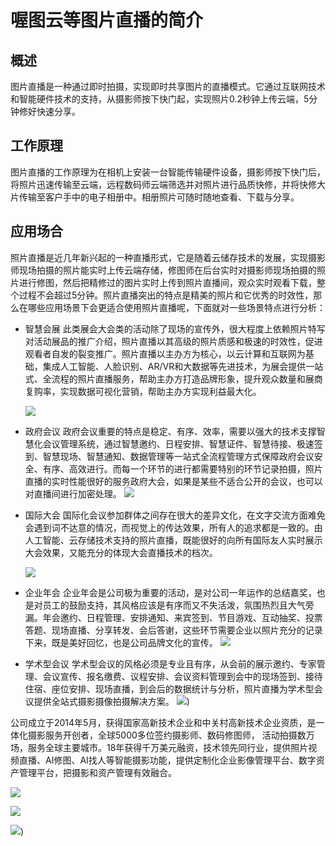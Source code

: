  # 喔图云等图片直播的简介  



## 概述

图片直播是一种通过即时拍摄，实现即时共享图片的直播模式。它通过互联网技术和智能硬件技术的支持，从摄影师按下快门起，实现照片0.2秒钟上传云端，5分钟修好快速分享。 

## 工作原理

图片直播的工作原理为在相机上安装一台智能传输硬件设备，摄影师按下快门后，将照片迅速传输至云端，远程数码师云端筛选并对照片进行品质快修，并将快修大片传输至客户手中的电子相册中。相册照片可随时随地查看、下载与分享。

 

## 应用场合

照片直播是近几年新兴起的一种直播形式，它是随着云储存技术的发展，实现摄影师现场拍摄的照片能实时上传云端存储，修图师在后台实时对摄影师现场拍摄的照片进行修图，然后把精修过的图片实时上传到照片直播间，观众实时观看下载，整个过程不会超过5分钟。照片直播突出的特点是精美的照片和它优秀的时效性，那么在哪些应用场景下会更适合使用照片直播呢，下面就对一些场景特点进行分析：  

  

- 智慧会展
   此类展会大会类的活动除了现场的宣传外，很大程度上依赖照片特写对活动展品的推广介绍，照片直播以其高级的照片质感和极速的时效性，促进观看者自发的裂变推广。照片直播以主办方为核心，以云计算和互联网为基础，集成人工智能、人脸识别、AR/VR和大数据等先进技术，为展会提供一站式、全流程的照片直播服务，帮助主办方打造品牌形象，提升观众数量和展商复购率，实现数据可视化营销，帮助主办方实现利益最大化。  

  

  ![](https://gitee.com/lixiaokang66646/whales_photo/raw/master/img/20200708172649.png)

-  政府会议
   政府会议重要的特点是稳定、有序、效率，需要以强大的技术支撑智慧化会议管理系统，通过智慧邀约、日程安排、智慧证件、智慧待接、极速签到、智慧现场、智慧通知、数据管理等一站式全流程管理方式保障政府会议安全、有序、高效进行。而每一个环节的进行都需要特别的环节记录拍摄，照片直播的实时性能很好的服务政府大会，如果是某些不适合公开的会议，也可以对直播间进行加密处理。
   ![](https://gitee.com/lixiaokang66646/whales_photo/raw/master/img/20200708172923.png)

-  国际大会
   国际化会议参加群体之间存在很大的差异文化，在文字交流方面难免会遇到词不达意的情况，而视觉上的传达效果，所有人的追求都是一致的。由人工智能、云存储技术支持的照片直播，既能很好的向所有国际友人实时展示大会效果，又能充分的体现大会直播技术的档次。
   
   ![](https://gitee.com/lixiaokang66646/whales_photo/raw/master/img/20200708172952.png)

-  企业年会
   企业年会是公司极为重要的活动，是对公司一年运作的总结嘉奖，也是对员工的鼓励支持，其风格应该是有序而又不失活泼，氛围热烈且大气旁漏。年会邀约、日程管理、安排通知、来宾签到、节目游戏、互动抽奖、投票答题、现场直播、分享转发、会后答谢，这些环节需要企业以照片充分的记录下来，既是美好回忆，也是公司品牌文化的宣传。
   ![](https://gitee.com/lixiaokang66646/whales_photo/raw/master/img/20200708173001.png)

- 学术型会议
   学术型会议的风格必须是专业且有序，从会前的展示邀约、专家管理、会议宣传、报名缴费、议程安排、会议资料管理到会中的现场签到、接待住宿、座位安排、现场直播，到会后的数据统计与分析，照片直播为学术型会议提供全站式摄影摄像拍摄解决方案。
   ![](https://gitee.com/lixiaokang66646/whales_photo/raw/master/img/20200708173009.png))

   

公司成立于2014年5月，获得国家高新技术企业和中关村高新技术企业资质，是一体化摄影服务开创者，全球5000多位签约摄影师、数码修图师， 活动拍摄数万场，服务全球主要城市。18年获得千万美元融资，技术领先同行业，提供照片视频直播、AI修图、AI找人等智能摄影功能，提供定制化企业影像管理平台、数字资产管理平台，把摄影和资产管理有效融合。

 

 

 

   ![](https://gitee.com/lixiaokang66646/whales_photo/raw/master/img/01.png)

   ![](https://gitee.com/lixiaokang66646/whales_photo/raw/master/img/02.png)

   ![](https://gitee.com/lixiaokang66646/whales_photo/raw/master/img/03.png))	

